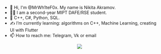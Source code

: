- 👋 Hi, I'm @MrWh1teF0x. My name is Nikita Akramov.
- 👨‍🎓 I am a second-year MIPT DAFE/RSE student.
- 🧪 C++, C#, Python, SQL.
- ✍ I’m currently learning: algorithms on C++, Machine Learning, creating UI with Flutter
- 📫 How to reach me: Telegram, Vk or email
<div style="display: flex; justify-content: center; align-items: center;">
  <img src="https://github-readme-stats-git-masterrstaa-rickstaa.vercel.app/api?username=MrWh1teF0x&&show_icons=true&theme=dracula">
</div>

<!--
**MrWh1teF0x/MrWh1teF0x** is a ✨ _special_ ✨ repository because its `README.md` (this file) appears on your GitHub profile.

Here are some ideas to get you started:

- 🔭 I’m currently working on ...
- 🌱 I’m currently learning ...
- 👯 I’m looking to collaborate on ...
- 🤔 I’m looking for help with ...
- 💬 Ask me about ...
- 📫 How to reach me: ...
- 😄 Pronouns: ...
- ⚡ Fun fact: ...
-->

